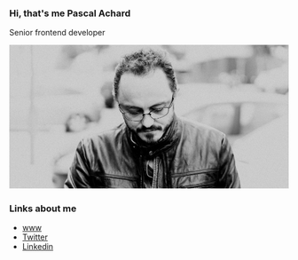 ### Hi, that's me Pascal Achard
Senior frontend developer

![GitHub Logo](photo-pascal-achard.jpg)

### Links about me
- [www](https://www.pascal-achard.me)
- [Twitter](https://twitter.com/botmaster)
- [Linkedin](http://www.linkedin.com/in/pascal-achard)


<!--
**botmaster/botmaster** is a ✨ _special_ ✨ repository because its `README.md` (this file) appears on your GitHub profile.

Here are some ideas to get you started:

- 🔭 I’m currently working on ...
- 🌱 I’m currently learning ...
- 👯 I’m looking to collaborate on ...
- 🤔 I’m looking for help with ...
- 💬 Ask me about ...
- 📫 How to reach me: ...
- 😄 Pronouns: ...
- ⚡ Fun fact: ...
-->
